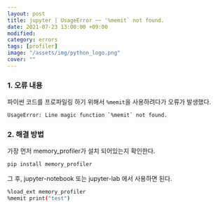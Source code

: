 ```yaml
---
layout: post
title: jupyter | UsageError ~~ '%memit` not found.
date: 2021-07-23 13:00:00 +09:00
modified: 
category: errors
tags: [profiler]
image: "/assets/img/python_logo.png"
cover: ""
---
```


### 1. 오류 내용

파이썬 코드를 프로파일링 하기 위해서 `%memit`을 사용하려다가 오류가 발생했다.<br>

```bash
UsageError: Line magic function `%memit` not found.
```

### 2. 해결 방법

가장 먼저 memory_profiler가 설치 되어있는지 확인한다.<br>

```bash
pip install memory_profiler
```

그 후, jupyter-notebook 또는 jupyter-lab 에서 사용하면 된다.<br>

```bash
%load_ext memory_profiler
%memit print("test")
```
